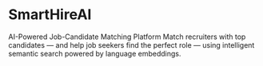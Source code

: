 # SmartHireAI
AI-Powered Job-Candidate Matching Platform Match recruiters with top candidates — and help job seekers find the perfect role — using intelligent semantic search powered by language embeddings.
